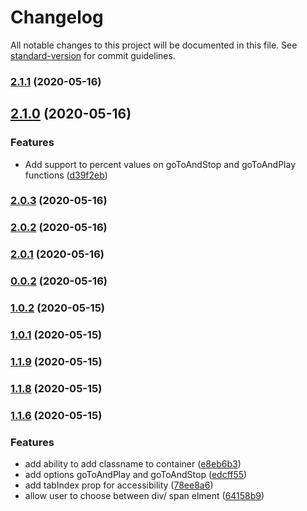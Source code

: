 # Changelog

All notable changes to this project will be documented in this file. See [standard-version](https://github.com/conventional-changelog/standard-version) for commit guidelines.

### [2.1.1](https://github.com/RodriAndreotti/react-lottie/compare/v2.1.0...v2.1.1) (2020-05-16)

## [2.1.0](https://github.com/RodriAndreotti/react-lottie/compare/v2.0.3...v2.1.0) (2020-05-16)


### Features

* Add support to percent values on goToAndStop and goToAndPlay functions ([d39f2eb](https://github.com/RodriAndreotti/react-lottie/commit/d39f2ebf00b9cdd9a7b9f38cf38560ea61b56b09))

### [2.0.3](https://github.com/RodriAndreotti/react-lottie/compare/v2.0.2...v2.0.3) (2020-05-16)

### [2.0.2](https://github.com/RodriAndreotti/react-lottie/compare/v2.0.1...v2.0.2) (2020-05-16)

### [2.0.1](https://github.com/RodriAndreotti/react-lottie/compare/v0.0.2...v2.0.1) (2020-05-16)

### [0.0.2](https://github.com/RodriAndreotti/react-lottie/compare/v1.0.2...v0.0.2) (2020-05-16)

### [1.0.2](https://github.com/RodriAndreotti/react-lottie/compare/v1.0.1...v1.0.2) (2020-05-15)

### [1.0.1](https://github.com/RodriAndreotti/react-lottie/compare/v1.1.9...v1.0.1) (2020-05-15)

### [1.1.9](https://github.com/RodriAndreotti/react-lottie/compare/v1.1.8...v1.1.9) (2020-05-15)

### [1.1.8](https://github.com/RodriAndreotti/react-lottie/compare/v1.1.6...v1.1.8) (2020-05-15)

### [1.1.6](https://github.com/RodriAndreotti/react-lottie/compare/v1.2.3...v1.1.6) (2020-05-15)


### Features

* add ability to add classname to container ([e8eb6b3](https://github.com/RodriAndreotti/react-lottie/commit/e8eb6b3d392588abf6c73fefc66be260e4fa220e))
* add options goToAndPlay and goToAndStop ([edcff55](https://github.com/RodriAndreotti/react-lottie/commit/edcff5537cb5ca8b1ab3cf5082d43cc6dc074b8a))
* add tabIndex prop for accessibility ([78ee8a6](https://github.com/RodriAndreotti/react-lottie/commit/78ee8a6d587b5cd40b8e1e258a613504fe4da275))
* allow user to choose between div/ span elment ([64158b9](https://github.com/RodriAndreotti/react-lottie/commit/64158b9267ec72966c870734fb66d3402f57ae34))
